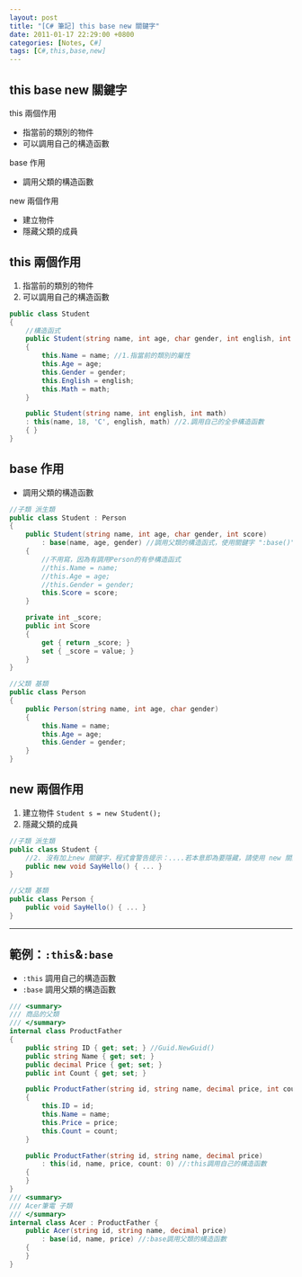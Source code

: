 ```yaml
---
layout: post
title: "[C# 筆記] this base new 關鍵字"
date: 2011-01-17 22:29:00 +0800
categories: [Notes, C#]
tags: [C#,this,base,new]
---
```


## this base new 關鍵字
this 兩個作用
- 指當前的類別的物件
- 可以調用自己的構造函數

base 作用
- 調用父類的構造函數

new 兩個作用
- 建立物件
- 隱藏父類的成員

## this 兩個作用
1. 指當前的類別的物件
2. 可以調用自己的構造函數

```c#
public class Student
{
    //構造函式
    public Student(string name, int age, char gender, int english, int math)
    {
        this.Name = name; //1.指當前的類別的屬性
        this.Age = age;
        this.Gender = gender;
        this.English = english;
        this.Math = math;
    }

    public Student(string name, int english, int math) 
    : this(name, 18, 'C', english, math) //2.調用自己的全參構造函數
    { }
}
```

## base 作用
- 調用父類的構造函數

```c#
//子類 派生類
public class Student : Person
{
    public Student(string name, int age, char gender, int score)
        : base(name, age, gender) //調用父類的構造函式，使用關鍵字 ":base()"
    {
        //不用寫，因為有調用Person的有參構造函式
        //this.Name = name;
        //this.Age = age;
        //this.Gender = gender;
        this.Score = score;
    }

    private int _score;
    public int Score
    {
        get { return _score; }
        set { _score = value; }
    }
}

//父類 基類
public class Person
{
    public Person(string name, int age, char gender)
    {
        this.Name = name;
        this.Age = age;
        this.Gender = gender;
    }
}
```

## new 兩個作用
1. 建立物件 `Student s = new Student();`  
2. 隱藏父類的成員

```c#
//子類 派生類
public class Student {
    //2. 沒有加上new 關鍵字，程式會警告提示：....若本意即為要隱藏，請使用 new 關鍵字
    public new void SayHello() { ... }
}

//父類 基類
public class Person {
    public void SayHello() { ... }
}
```
    

--- 
    

## 範例：`:this`&`:base`
- `:this` 調用自己的構造函數
- `:base` 調用父類的構造函數

```c#
/// <summary>
/// 商品的父類
/// </summary>
internal class ProductFather
{
    public string ID { get; set; } //Guid.NewGuid()
    public string Name { get; set; }
    public decimal Price { get; set; }
    public int Count { get; set; }

    public ProductFather(string id, string name, decimal price, int count)
    {
        this.ID = id;
        this.Name = name;
        this.Price = price;
        this.Count = count;
    }

    public ProductFather(string id, string name, decimal price)
        : this(id, name, price, count: 0) //:this調用自己的構造函數
    {
    }
}
/// <summary>
/// Acer筆電 子類
/// </summary>
internal class Acer : ProductFather {
    public Acer(string id, string name, decimal price)
        : base(id, name, price) //:base調用父類的構造函數
    {
    }
}
```